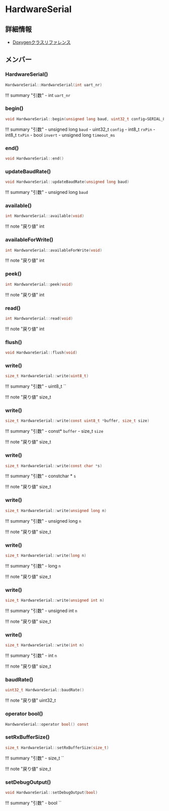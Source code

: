 # HardwareSerial



## 詳細情報

- [Doxygenクラスリファレンス](https://lang-ship.com/reference/ESP32/latest/class_hardware_serial.html)

## メンバー

### HardwareSerial()



```c
HardwareSerial::HardwareSerial(int uart_nr)
```

!!! summary "引数"
	- int `uart_nr` 



### begin()



```c
void HardwareSerial::begin(unsigned long baud, uint32_t config=SERIAL_8N1, int8_t rxPin=-1, int8_t txPin=-1, bool invert=false, unsigned long timeout_ms=20000UL)
```

!!! summary "引数"
	- unsigned long `baud` 
	- uint32_t `config` 
	- int8_t `rxPin` 
	- int8_t `txPin` 
	- bool `invert` 
	- unsigned long `timeout_ms` 



### end()



```c
void HardwareSerial::end()
```



### updateBaudRate()



```c
void HardwareSerial::updateBaudRate(unsigned long baud)
```

!!! summary "引数"
	- unsigned long `baud` 



### available()



```c
int HardwareSerial::available(void)
```

!!! note "戻り値"
	int



### availableForWrite()



```c
int HardwareSerial::availableForWrite(void)
```

!!! note "戻り値"
	int



### peek()



```c
int HardwareSerial::peek(void)
```

!!! note "戻り値"
	int



### read()



```c
int HardwareSerial::read(void)
```

!!! note "戻り値"
	int



### flush()



```c
void HardwareSerial::flush(void)
```



### write()



```c
size_t HardwareSerial::write(uint8_t)
```

!!! summary "引数"
	- uint8_t `` 

!!! note "戻り値"
	size_t



### write()



```c
size_t HardwareSerial::write(const uint8_t *buffer, size_t size)
```

!!! summary "引数"
	- const* `buffer` 
	- size_t `size` 

!!! note "戻り値"
	size_t



### write()



```c
size_t HardwareSerial::write(const char *s)
```

!!! summary "引数"
	- constchar * `s` 

!!! note "戻り値"
	size_t



### write()



```c
size_t HardwareSerial::write(unsigned long n)
```

!!! summary "引数"
	- unsigned long `n` 

!!! note "戻り値"
	size_t



### write()



```c
size_t HardwareSerial::write(long n)
```

!!! summary "引数"
	- long `n` 

!!! note "戻り値"
	size_t



### write()



```c
size_t HardwareSerial::write(unsigned int n)
```

!!! summary "引数"
	- unsigned int `n` 

!!! note "戻り値"
	size_t



### write()



```c
size_t HardwareSerial::write(int n)
```

!!! summary "引数"
	- int `n` 

!!! note "戻り値"
	size_t



### baudRate()



```c
uint32_t HardwareSerial::baudRate()
```

!!! note "戻り値"
	uint32_t



### operator bool()



```c
HardwareSerial::operator bool() const
```



### setRxBufferSize()



```c
size_t HardwareSerial::setRxBufferSize(size_t)
```

!!! summary "引数"
	- size_t `` 

!!! note "戻り値"
	size_t



### setDebugOutput()



```c
void HardwareSerial::setDebugOutput(bool)
```

!!! summary "引数"
	- bool `` 



